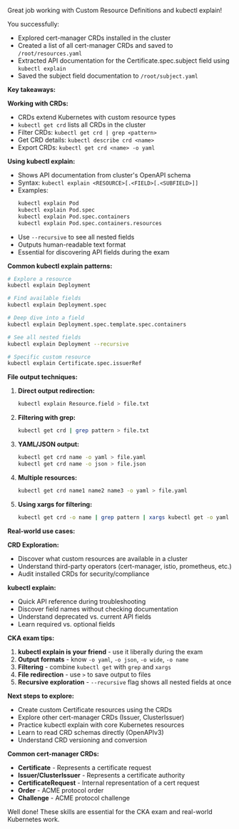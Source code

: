 Great job working with Custom Resource Definitions and kubectl explain!

You successfully:
- Explored cert-manager CRDs installed in the cluster
- Created a list of all cert-manager CRDs and saved to `/root/resources.yaml`
- Extracted API documentation for the Certificate.spec.subject field using `kubectl explain`
- Saved the subject field documentation to `/root/subject.yaml`

**Key takeaways:**

**Working with CRDs:**
- CRDs extend Kubernetes with custom resource types
- `kubectl get crd` lists all CRDs in the cluster
- Filter CRDs: `kubectl get crd | grep <pattern>`
- Get CRD details: `kubectl describe crd <name>`
- Export CRDs: `kubectl get crd <name> -o yaml`

**Using kubectl explain:**
- Shows API documentation from cluster's OpenAPI schema
- Syntax: `kubectl explain <RESOURCE>[.<FIELD>[.<SUBFIELD>]]`
- Examples:
  ```bash
  kubectl explain Pod
  kubectl explain Pod.spec
  kubectl explain Pod.spec.containers
  kubectl explain Pod.spec.containers.resources
  ```
- Use `--recursive` to see all nested fields
- Outputs human-readable text format
- Essential for discovering API fields during the exam

**Common kubectl explain patterns:**

```bash
# Explore a resource
kubectl explain Deployment

# Find available fields
kubectl explain Deployment.spec

# Deep dive into a field
kubectl explain Deployment.spec.template.spec.containers

# See all nested fields
kubectl explain Deployment --recursive

# Specific custom resource
kubectl explain Certificate.spec.issuerRef
```

**File output techniques:**

1. **Direct output redirection:**
   ```bash
   kubectl explain Resource.field > file.txt
   ```

2. **Filtering with grep:**
   ```bash
   kubectl get crd | grep pattern > file.txt
   ```

3. **YAML/JSON output:**
   ```bash
   kubectl get crd name -o yaml > file.yaml
   kubectl get crd name -o json > file.json
   ```

4. **Multiple resources:**
   ```bash
   kubectl get crd name1 name2 name3 -o yaml > file.yaml
   ```

5. **Using xargs for filtering:**
   ```bash
   kubectl get crd -o name | grep pattern | xargs kubectl get -o yaml > file.yaml
   ```

**Real-world use cases:**

**CRD Exploration:**
- Discover what custom resources are available in a cluster
- Understand third-party operators (cert-manager, istio, prometheus, etc.)
- Audit installed CRDs for security/compliance

**kubectl explain:**
- Quick API reference during troubleshooting
- Discover field names without checking documentation
- Understand deprecated vs. current API fields
- Learn required vs. optional fields

**CKA exam tips:**

1. **kubectl explain is your friend** - use it liberally during the exam
2. **Output formats** - know `-o yaml`, `-o json`, `-o wide`, `-o name`
3. **Filtering** - combine `kubectl get` with `grep` and `xargs`
4. **File redirection** - use `>` to save output to files
5. **Recursive exploration** - `--recursive` flag shows all nested fields at once

**Next steps to explore:**
- Create custom Certificate resources using the CRDs
- Explore other cert-manager CRDs (Issuer, ClusterIssuer)
- Practice kubectl explain with core Kubernetes resources
- Learn to read CRD schemas directly (OpenAPIv3)
- Understand CRD versioning and conversion

**Common cert-manager CRDs:**
- **Certificate** - Represents a certificate request
- **Issuer/ClusterIssuer** - Represents a certificate authority
- **CertificateRequest** - Internal representation of a cert request
- **Order** - ACME protocol order
- **Challenge** - ACME protocol challenge

Well done! These skills are essential for the CKA exam and real-world Kubernetes work.
